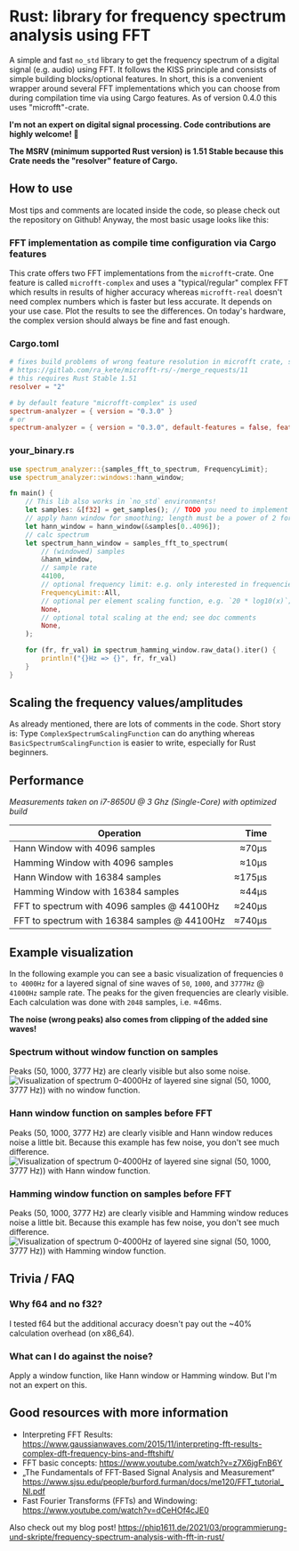 # Rust: library for frequency spectrum analysis using FFT
A simple and fast `no_std` library to get the frequency spectrum of a digital signal (e.g. audio) using FFT.
It follows the KISS principle and consists of simple building blocks/optional features. In short, this is 
a convenient wrapper around several FFT implementations which you can choose from during compilation time
via using Cargo features. As of version 0.4.0 this uses "microfft"-crate.

**I'm not an expert on digital signal processing. Code contributions are highly welcome! 🙂**

**The MSRV (minimum supported Rust version) is 1.51 Stable because this Crate needs the "resolver" feature of Cargo.**

## How to use
Most tips and comments are located inside the code, so please check out the repository on
Github! Anyway, the most basic usage looks like this:

### FFT implementation as compile time configuration via Cargo features
This crate offers two FFT implementations from the `microfft`-crate. One feature is called `microfft-complex` and uses 
a "typical/regular" complex FFT which results in results of higher accuracy whereas `microfft-real` doesn't need 
complex numbers which is faster but less accurate. It depends on your use case. Plot the results to see the differences.
On today's hardware, the complex version should always be fine and fast enough.

### Cargo.toml
```Cargo.toml
# fixes build problems of wrong feature resolution in microfft crate, see
# https://gitlab.com/ra_kete/microfft-rs/-/merge_requests/11
# this requires Rust Stable 1.51
resolver = "2"

# by default feature "microfft-complex" is used
spectrum-analyzer = { version = "0.3.0" }
# or
spectrum-analyzer = { version = "0.3.0", default-features = false, features = "microfft-real" }
```

### your_binary.rs
```rust
use spectrum_analyzer::{samples_fft_to_spectrum, FrequencyLimit};
use spectrum_analyzer::windows::hann_window;

fn main() {
    // This lib also works in `no_std` environments!
    let samples: &[f32] = get_samples(); // TODO you need to implement the samples source
    // apply hann window for smoothing; length must be a power of 2 for the FFT
    let hann_window = hann_window(&samples[0..4096]);
    // calc spectrum
    let spectrum_hann_window = samples_fft_to_spectrum(
        // (windowed) samples
        &hann_window,
        // sample rate
        44100,
        // optional frequency limit: e.g. only interested in frequencies 50 <= f <= 150?
        FrequencyLimit::All,
        // optional per element scaling function, e.g. `20 * log10(x)`; see doc comments
        None,
        // optional total scaling at the end; see doc comments
        None,
    );

    for (fr, fr_val) in spectrum_hamming_window.raw_data().iter() {
        println!("{}Hz => {}", fr, fr_val)
    }
}
```

## Scaling the frequency values/amplitudes
As already mentioned, there are lots of comments in the code. Short story is:
Type `ComplexSpectrumScalingFunction` can do anything whereas `BasicSpectrumScalingFunction`
is easier to write, especially for Rust beginners.

## Performance
*Measurements taken on i7-8650U @ 3 Ghz (Single-Core) with optimized build*


| Operation                                     | Time   |
| --------------------------------------------- | ------:|
| Hann Window with 4096 samples                 | ≈70µs  |
| Hamming Window with 4096 samples              | ≈10µs  |
| Hann Window with 16384 samples                | ≈175µs |
| Hamming Window with 16384 samples             | ≈44µs  |
| FFT to spectrum with 4096 samples @ 44100Hz   | ≈240µs |
| FFT to spectrum with 16384 samples @ 44100Hz  | ≈740µs |

## Example visualization
In the following example you can see a basic visualization of frequencies `0 to 4000Hz` for 
a layered signal of sine waves of `50`, `1000`, and `3777Hz` @ `41000Hz` sample rate. The peaks for the 
given frequencies are clearly visible. Each calculation was done with `2048` samples, i.e. ≈46ms.

**The noise (wrong peaks) also comes from clipping of the added sine waves!**

### Spectrum without window function on samples
Peaks (50, 1000, 3777 Hz) are clearly visible but also some noise.
![Visualization of spectrum 0-4000Hz of layered sine signal (50, 1000, 3777 Hz)) with no window function.](spectrum_sine_waves_50_1000_3777hz--no-window.png "Peaks (50, 1000, 3777 Hz) are clearly visible but also some noise.")

### Hann window function on samples before FFT
Peaks (50, 1000, 3777 Hz) are clearly visible and Hann window reduces noise a little bit. Because this example has few noise, you don't see much difference.
![Visualization of spectrum 0-4000Hz of layered sine signal (50, 1000, 3777 Hz)) with Hann window function.](spectrum_sine_waves_50_1000_3777hz--no-window.png "Peaks (50, 1000, 3777 Hz) are clearly visible and Hann window reduces noise a little bit. Because this example has few noise, you don't see much difference.")

### Hamming window function on samples before FFT
Peaks (50, 1000, 3777 Hz) are clearly visible and Hamming window reduces noise a little bit. Because this example has few noise, you don't see much difference.
![Visualization of spectrum 0-4000Hz of layered sine signal (50, 1000, 3777 Hz)) with Hamming window function.](spectrum_sine_waves_50_1000_3777hz--no-window.png "Peaks (50, 1000, 3777 Hz) are clearly visible and Hamming window reduces noise a little bit. Because this example has few noise, you don't see much difference.")

## Trivia / FAQ
### Why f64 and no f32?
I tested f64 but the additional accuracy doesn't pay out the ~40% calculation overhead (on x86_64).
### What can I do against the noise?
Apply a window function, like Hann window or Hamming window. But I'm not an expert on this.

## Good resources with more information
- Interpreting FFT Results: https://www.gaussianwaves.com/2015/11/interpreting-fft-results-complex-dft-frequency-bins-and-fftshift/
- FFT basic concepts: https://www.youtube.com/watch?v=z7X6jgFnB6Y
- „The Fundamentals of FFT-Based Signal Analysis and Measurement“ https://www.sjsu.edu/people/burford.furman/docs/me120/FFT_tutorial_NI.pdf
- Fast Fourier Transforms (FFTs) and Windowing: https://www.youtube.com/watch?v=dCeHOf4cJE0

Also check out my blog post! https://phip1611.de/2021/03/programmierung-und-skripte/frequency-spectrum-analysis-with-fft-in-rust/
